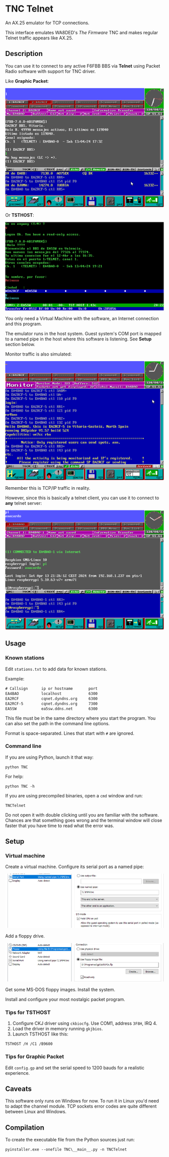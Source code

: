 # TNC Telnet

An AX.25 emulator for TCP connections.

This interface emulates WA8DED's *The Firmware* TNC and makes regular Telnet traffic appears like AX.25.

## Description

You can use it to connect to any active F6FBB BBS via **Telnet** using Packet Radio software with support for TNC driver.

Like **Graphic Packet**:

![](img/gp_ea2rcf.png)


Or **TSTHOST**:

![](img/tsthost_ea5sw.png)

You only need a Virtual Machine with the software, an Internet connection and this program.

The emulator runs in the host system. Guest system's COM port is mapped to a named pipe in the host where this software is listening. See **Setup** section below.

Monitor traffic is also simulated:

![](img/gp_monitor.png)

Remember this is TCP/IP traffic in reality.

However, since this is basically a telnet client, you can use it to connect to **any** telnet server:

![](img/gp_telnet.png)


## Usage

### Known stations

Edit `stations.txt` to add data for known stations.

Example:

```
# Callsign      ip or hostname       port
EA4BAO          localhost            6300
EA2RCF          cqnet.dyndns.org     6300
EA2RCF-5        cqnet.dyndns.org     7300
EA5SW           ea5sw.ddns.net       6300
```

This file must be in the same directory where you start the program.
You can also set the path in the command line options.

Format is space-separated. Lines that start with `#` are ignored.

### Command line

If you are using Python, launch it that way:

```
python TNC
```

For help:

```
python TNC -h
```

If you are using precompiled binaries, open a `cmd` window and run:
```
TNCTelnet
```

Do not open it with double clicking until you are familiar with the software.
Chances are that something goes wrong and the terminal window will close faster that you have time
to read what the error was.


## Setup

### Virtual machine

Create a virtual machine. Configure its serial port as a named pipe:

![](img/serial.png)

Add a floppy drive.

![](img/floppy.png)

Get some MS-DOS floppy images. Install the system.

Install and configure your most nostalgic packet program.

### Tips for TSTHOST

1. Configure CKJ driver using `ckbiocfg`. Use COM1, address `3F8H`, IRQ 4.
1. Load the driver in memory running `gkjbios`.
1. Launch TSTHOST like this:

  ```
  TSTHOST /H /C1 /B9600
  ```


### Tips for Graphic Packet

Edit `config.gp` and set the serial speed to 1200 bauds for a realistic experience.

## Caveats

This software only runs on Windows for now. To run it in Linux you'd need to adapt the channel module. TCP sockets error codes are quite different between Linux and Windows.

## Compilation

To create the executable file from the Python sources just run:

```
pyinstaller.exe --onefile TNC\__main__.py -n TNCTelnet
```
